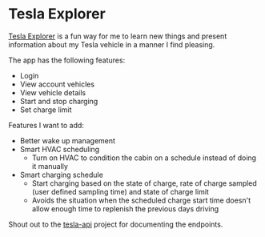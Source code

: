 # Tesla Explorer
[Tesla Explorer](http://teslaexplorer.azurewebsites.net/) is a fun way for me to learn new things and present information about my Tesla vehicle in a manner I find pleasing.

The app has the following features:
* Login
* View account vehicles
* View vehicle details
* Start and stop charging
* Set charge limit

Features I want to add:
* Better wake up management
* Smart HVAC scheduling
  * Turn on HVAC to condition the cabin on a schedule instead of doing it manually
* Smart charging schedule
  * Start charging based on the state of charge, rate of charge sampled (user defined sampling time) and state of charge limit
  * Avoids the situation when the scheduled charge start time doesn't allow enough time to replenish the previous days driving


Shout out to the [tesla-api](https://github.com/timdorr/tesla-api) project for documenting the endpoints.
